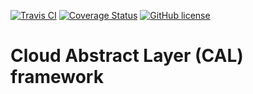 [![Travis CI](https://travis-ci.org/cloudcomputinghust/CAL.svg?branch=master)](https://travis-ci.org/cloudcomputinghust/CAL)
[![Coverage Status](https://coveralls.io/repos/github/cloudcomputinghust/CAL/badge.svg?branch=master)](https://coveralls.io/github/cloudcomputinghust/CAL?branch=master)
[![GitHub license](https://img.shields.io/badge/license-Apache--2.0-blue.svg)](https://raw.githubusercontent.com/cloudcomputinghust/CAL/master/LICENSE)
    
# Cloud Abstract Layer (CAL) framework

